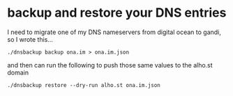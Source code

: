 # backup and restore your DNS entries

I need to migrate one of my DNS nameservers from digital ocean to gandi, so I wrote this...

```
./dnsbackup backup ona.im > ona.im.json
```

and then can run the following to push those same values to the alho.st domain

```
./dnsbackup restore --dry-run alho.st ona.im.json
```